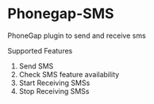 Phonegap-SMS
============

PhoneGap plugin to send and receive sms

Supported Features

1. Send SMS
2. Check SMS feature availability
3. Start Receiving SMSs
4. Stop Receiving SMSs
